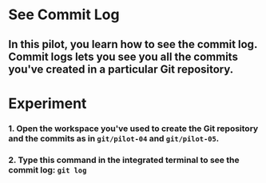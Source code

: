 # **See Commit Log**

## In this pilot, you learn how to see the commit log. Commit logs lets you see you all the commits you've created in a particular Git repository. 

# **Experiment**

### 1. Open the workspace you've used to create the Git repository and the commits as in `git/pilot-04` and `git/pilot-05`. 

### 2. Type this command in the integrated terminal to see the commit log: `git log`


